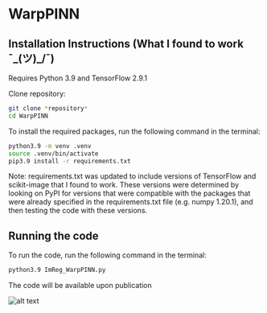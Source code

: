 # WarpPINN 

## Installation Instructions (What I found to work ¯\_(ツ)_/¯)

Requires Python 3.9 and TensorFlow 2.9.1  

Clone repository:  
```bash 
git clone *repository*  
cd WarpPINN  
```

To install the required packages, run the following command in the terminal:  
```bash  
python3.9 -m venv .venv 
source .venv/bin/activate
pip3.9 install -r requirements.txt
```  

Note: requirements.txt was updated to include versions of TensorFlow and scikit-image that I found to work. These versions were determined by looking on PyPI for versions that were compatible with the packages that were already specified in the requirements.txt file (e.g. numpy 1.20.1), and then testing the code with these versions.

## Running the code 

To run the code, run the following command in the terminal:  
```bash 
python3.9 ImReg_WarpPINN.py  
```

The code will be available upon publication

![alt text](warpPINN.gif)
